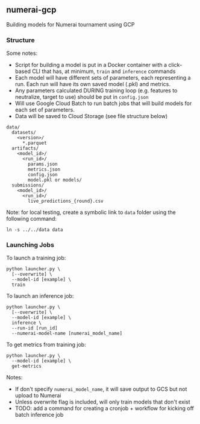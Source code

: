 ## numerai-gcp

Building models for Numerai tournament using GCP

### Structure

Some notes:
  - Script for building a model is put in a Docker container with a click-based CLI that has, at minimum, `train` and `inference` commands
  - Each model will have different sets of parameters, each representing a run.  Each run will have its own saved model (.pkl) and metrics.
  - Any parameters calculated DURING training loop (e.g. features to neutralize, target to use) should be put in `config.json`
  - Will use Google Cloud Batch to run batch jobs that will build models for each set of parameters.
  - Data will be saved to Cloud Storage (see file structure below)


```
data/
  datasets/
    <version>/
      *.parquet
  artifacts/
    <model_id>/
      <run_id>/
        params.json
        metrics.json
        config.json
        model.pkl or models/
  submissions/
    <model_id>/
      <run_id>/
        live_predictions_{round}.csv
```

Note: for local testing, create a symbolic link to `data` folder using the following command:
```
ln -s ../../data data
```

### Launching Jobs

To launch a training job:
```
python launcher.py \
  [--overwrite] \
  --model-id [example] \
  train
```

To launch an inference job:
```
python launcher.py \
  [--overwrite] \
  --model-id [example] \
  inference \
  --run-id [run_id]
  --numerai-model-name [numerai_model_name]
```

To get metrics from training job:
```
python launcher.py \
  --model-id [example] \
  get-metrics
```

Notes:
- If don't specify `numerai_model_name`, it will save output to GCS but not upload to Numerai
- Unless overwrite flag is included, will only train models that don't exist
- TODO: add a command for creating a cronjob + workflow for kicking off batch inference job
